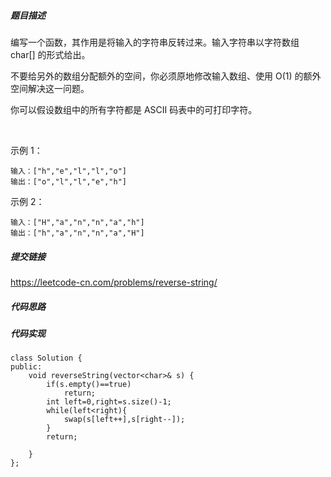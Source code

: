 ##### 题目描述
编写一个函数，其作用是将输入的字符串反转过来。输入字符串以字符数组 char[] 的形式给出。

不要给另外的数组分配额外的空间，你必须原地修改输入数组、使用 O(1) 的额外空间解决这一问题。

你可以假设数组中的所有字符都是 ASCII 码表中的可打印字符。

 

示例 1：
```
输入：["h","e","l","l","o"]
输出：["o","l","l","e","h"]
```
示例 2：
```
输入：["H","a","n","n","a","h"]
输出：["h","a","n","n","a","H"]
```



##### 提交链接
https://leetcode-cn.com/problems/reverse-string/



##### 代码思路




##### 代码实现

```
class Solution {
public:
    void reverseString(vector<char>& s) {
        if(s.empty()==true)
            return;
        int left=0,right=s.size()-1;
        while(left<right){
            swap(s[left++],s[right--]);
        }
        return;
        
    }
};


```
